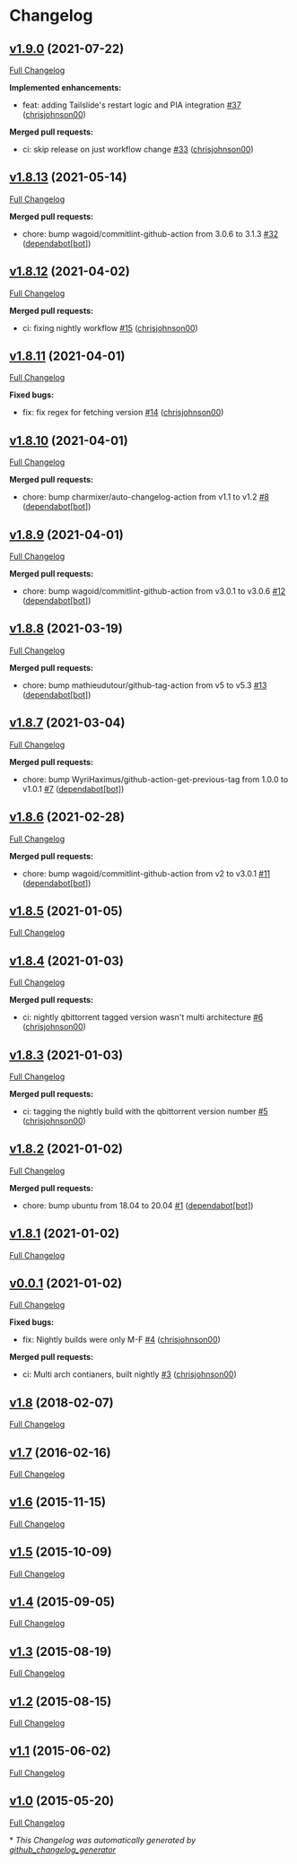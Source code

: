# Changelog

## [v1.9.0](https://github.com/chrisjohnson00/docker-qBittorrentvpn/tree/v1.9.0) (2021-07-22)

[Full Changelog](https://github.com/chrisjohnson00/docker-qBittorrentvpn/compare/v1.8.13...v1.9.0)

**Implemented enhancements:**

- feat: adding Tailslide's restart logic and PIA integration [\#37](https://github.com/chrisjohnson00/docker-qBittorrentvpn/pull/37) ([chrisjohnson00](https://github.com/chrisjohnson00))

**Merged pull requests:**

- ci: skip release on just workflow change [\#33](https://github.com/chrisjohnson00/docker-qBittorrentvpn/pull/33) ([chrisjohnson00](https://github.com/chrisjohnson00))

## [v1.8.13](https://github.com/chrisjohnson00/docker-qBittorrentvpn/tree/v1.8.13) (2021-05-14)

[Full Changelog](https://github.com/chrisjohnson00/docker-qBittorrentvpn/compare/v1.8.12...v1.8.13)

**Merged pull requests:**

- chore: bump wagoid/commitlint-github-action from 3.0.6 to 3.1.3 [\#32](https://github.com/chrisjohnson00/docker-qBittorrentvpn/pull/32) ([dependabot[bot]](https://github.com/apps/dependabot))

## [v1.8.12](https://github.com/chrisjohnson00/docker-qBittorrentvpn/tree/v1.8.12) (2021-04-02)

[Full Changelog](https://github.com/chrisjohnson00/docker-qBittorrentvpn/compare/v1.8.11...v1.8.12)

**Merged pull requests:**

- ci: fixing nightly workflow [\#15](https://github.com/chrisjohnson00/docker-qBittorrentvpn/pull/15) ([chrisjohnson00](https://github.com/chrisjohnson00))

## [v1.8.11](https://github.com/chrisjohnson00/docker-qBittorrentvpn/tree/v1.8.11) (2021-04-01)

[Full Changelog](https://github.com/chrisjohnson00/docker-qBittorrentvpn/compare/v1.8.10...v1.8.11)

**Fixed bugs:**

- fix: fix regex for fetching version [\#14](https://github.com/chrisjohnson00/docker-qBittorrentvpn/pull/14) ([chrisjohnson00](https://github.com/chrisjohnson00))

## [v1.8.10](https://github.com/chrisjohnson00/docker-qBittorrentvpn/tree/v1.8.10) (2021-04-01)

[Full Changelog](https://github.com/chrisjohnson00/docker-qBittorrentvpn/compare/v1.8.9...v1.8.10)

**Merged pull requests:**

- chore: bump charmixer/auto-changelog-action from v1.1 to v1.2 [\#8](https://github.com/chrisjohnson00/docker-qBittorrentvpn/pull/8) ([dependabot[bot]](https://github.com/apps/dependabot))

## [v1.8.9](https://github.com/chrisjohnson00/docker-qBittorrentvpn/tree/v1.8.9) (2021-04-01)

[Full Changelog](https://github.com/chrisjohnson00/docker-qBittorrentvpn/compare/v1.8.8...v1.8.9)

**Merged pull requests:**

- chore: bump wagoid/commitlint-github-action from v3.0.1 to v3.0.6 [\#12](https://github.com/chrisjohnson00/docker-qBittorrentvpn/pull/12) ([dependabot[bot]](https://github.com/apps/dependabot))

## [v1.8.8](https://github.com/chrisjohnson00/docker-qBittorrentvpn/tree/v1.8.8) (2021-03-19)

[Full Changelog](https://github.com/chrisjohnson00/docker-qBittorrentvpn/compare/v1.8.7...v1.8.8)

**Merged pull requests:**

- chore: bump mathieudutour/github-tag-action from v5 to v5.3 [\#13](https://github.com/chrisjohnson00/docker-qBittorrentvpn/pull/13) ([dependabot[bot]](https://github.com/apps/dependabot))

## [v1.8.7](https://github.com/chrisjohnson00/docker-qBittorrentvpn/tree/v1.8.7) (2021-03-04)

[Full Changelog](https://github.com/chrisjohnson00/docker-qBittorrentvpn/compare/v1.8.6...v1.8.7)

**Merged pull requests:**

- chore: bump WyriHaximus/github-action-get-previous-tag from 1.0.0 to v1.0.1 [\#7](https://github.com/chrisjohnson00/docker-qBittorrentvpn/pull/7) ([dependabot[bot]](https://github.com/apps/dependabot))

## [v1.8.6](https://github.com/chrisjohnson00/docker-qBittorrentvpn/tree/v1.8.6) (2021-02-28)

[Full Changelog](https://github.com/chrisjohnson00/docker-qBittorrentvpn/compare/v1.8.5...v1.8.6)

**Merged pull requests:**

- chore: bump wagoid/commitlint-github-action from v2 to v3.0.1 [\#11](https://github.com/chrisjohnson00/docker-qBittorrentvpn/pull/11) ([dependabot[bot]](https://github.com/apps/dependabot))

## [v1.8.5](https://github.com/chrisjohnson00/docker-qBittorrentvpn/tree/v1.8.5) (2021-01-05)

[Full Changelog](https://github.com/chrisjohnson00/docker-qBittorrentvpn/compare/v1.8.4...v1.8.5)

## [v1.8.4](https://github.com/chrisjohnson00/docker-qBittorrentvpn/tree/v1.8.4) (2021-01-03)

[Full Changelog](https://github.com/chrisjohnson00/docker-qBittorrentvpn/compare/v1.8.3...v1.8.4)

**Merged pull requests:**

- ci: nightly qbittorrent tagged version wasn't multi architecture [\#6](https://github.com/chrisjohnson00/docker-qBittorrentvpn/pull/6) ([chrisjohnson00](https://github.com/chrisjohnson00))

## [v1.8.3](https://github.com/chrisjohnson00/docker-qBittorrentvpn/tree/v1.8.3) (2021-01-03)

[Full Changelog](https://github.com/chrisjohnson00/docker-qBittorrentvpn/compare/v1.8.2...v1.8.3)

**Merged pull requests:**

- ci: tagging the nightly build with the qbittorrent version number [\#5](https://github.com/chrisjohnson00/docker-qBittorrentvpn/pull/5) ([chrisjohnson00](https://github.com/chrisjohnson00))

## [v1.8.2](https://github.com/chrisjohnson00/docker-qBittorrentvpn/tree/v1.8.2) (2021-01-02)

[Full Changelog](https://github.com/chrisjohnson00/docker-qBittorrentvpn/compare/v1.8.1...v1.8.2)

**Merged pull requests:**

- chore: bump ubuntu from 18.04 to 20.04 [\#1](https://github.com/chrisjohnson00/docker-qBittorrentvpn/pull/1) ([dependabot[bot]](https://github.com/apps/dependabot))

## [v1.8.1](https://github.com/chrisjohnson00/docker-qBittorrentvpn/tree/v1.8.1) (2021-01-02)

[Full Changelog](https://github.com/chrisjohnson00/docker-qBittorrentvpn/compare/v0.0.1...v1.8.1)

## [v0.0.1](https://github.com/chrisjohnson00/docker-qBittorrentvpn/tree/v0.0.1) (2021-01-02)

[Full Changelog](https://github.com/chrisjohnson00/docker-qBittorrentvpn/compare/v1.8...v0.0.1)

**Fixed bugs:**

- fix: Nightly builds were only M-F [\#4](https://github.com/chrisjohnson00/docker-qBittorrentvpn/pull/4) ([chrisjohnson00](https://github.com/chrisjohnson00))

**Merged pull requests:**

- ci: Multi arch contianers, built nightly [\#3](https://github.com/chrisjohnson00/docker-qBittorrentvpn/pull/3) ([chrisjohnson00](https://github.com/chrisjohnson00))

## [v1.8](https://github.com/chrisjohnson00/docker-qBittorrentvpn/tree/v1.8) (2018-02-07)

[Full Changelog](https://github.com/chrisjohnson00/docker-qBittorrentvpn/compare/v1.7...v1.8)

## [v1.7](https://github.com/chrisjohnson00/docker-qBittorrentvpn/tree/v1.7) (2016-02-16)

[Full Changelog](https://github.com/chrisjohnson00/docker-qBittorrentvpn/compare/v1.6...v1.7)

## [v1.6](https://github.com/chrisjohnson00/docker-qBittorrentvpn/tree/v1.6) (2015-11-15)

[Full Changelog](https://github.com/chrisjohnson00/docker-qBittorrentvpn/compare/v1.5...v1.6)

## [v1.5](https://github.com/chrisjohnson00/docker-qBittorrentvpn/tree/v1.5) (2015-10-09)

[Full Changelog](https://github.com/chrisjohnson00/docker-qBittorrentvpn/compare/v1.4...v1.5)

## [v1.4](https://github.com/chrisjohnson00/docker-qBittorrentvpn/tree/v1.4) (2015-09-05)

[Full Changelog](https://github.com/chrisjohnson00/docker-qBittorrentvpn/compare/v1.3...v1.4)

## [v1.3](https://github.com/chrisjohnson00/docker-qBittorrentvpn/tree/v1.3) (2015-08-19)

[Full Changelog](https://github.com/chrisjohnson00/docker-qBittorrentvpn/compare/v1.2...v1.3)

## [v1.2](https://github.com/chrisjohnson00/docker-qBittorrentvpn/tree/v1.2) (2015-08-15)

[Full Changelog](https://github.com/chrisjohnson00/docker-qBittorrentvpn/compare/v1.1...v1.2)

## [v1.1](https://github.com/chrisjohnson00/docker-qBittorrentvpn/tree/v1.1) (2015-06-02)

[Full Changelog](https://github.com/chrisjohnson00/docker-qBittorrentvpn/compare/v1.0...v1.1)

## [v1.0](https://github.com/chrisjohnson00/docker-qBittorrentvpn/tree/v1.0) (2015-05-20)

[Full Changelog](https://github.com/chrisjohnson00/docker-qBittorrentvpn/compare/4eaaae0ec12cd2bad021190dcc10895c356f0f92...v1.0)



\* *This Changelog was automatically generated by [github_changelog_generator](https://github.com/github-changelog-generator/github-changelog-generator)*

